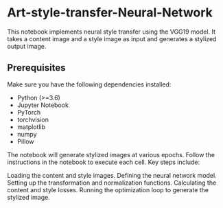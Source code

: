 # Art-style-transfer-Neural-Network



This notebook implements neural style transfer using the VGG19 model. It takes a content image and a style image as input and generates a stylized output image.

## Prerequisites

Make sure you have the following dependencies installed:

- Python (>=3.6)
- Jupyter Notebook
- PyTorch
- torchvision
- matplotlib
- numpy
- Pillow


The notebook will generate stylized images at various epochs. Follow the instructions in the notebook to execute each cell. Key steps include:

Loading the content and style images.
Defining the neural network model.
Setting up the transformation and normalization functions.
Calculating the content and style losses.
Running the optimization loop to generate the stylized image.
